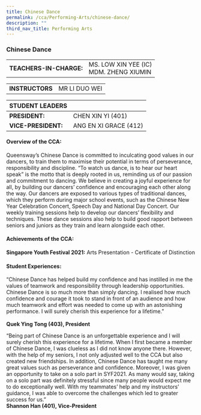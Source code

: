 ```yaml
---
title: Chinese Dance
permalink: /cca/Performing-Arts/chinese-dance/
description: ""
third_nav_title: Performing Arts
---
```

### Chinese Dance

|  	|  	|
|---	|---	|
| **TEACHERS-IN-CHARGE:** 	| MS. LOW XIN YEE (IC) <br> MDM. ZHENG XIUMIN 	|

|  	|  	|
|---	|---	|
| **INSTRUCTORS** 	| MR LI DUO WEI |

| STUDENT LEADERS 	|  	|
|---	|---	|
| **PRESIDENT:** 	| CHEN XIN YI (401)	|
| **VICE-PRESIDENT:** 	| ANG EN XI GRACE (412)	|





#### Overview of the CCA:

Queensway’s Chinese Dance is committed to inculcating good values in our dancers, to train them to maximise their potential in terms of perseverance, responsibility and discipline. “To watch us dance, is to hear our heart speak” is the motto that is deeply rooted in us, reminding us of our passion and commitment to dancing. We believe in creating a joyful experience for all, by building our dancers’ confidence and encouraging each other along the way. Our dancers are exposed to various types of traditional dances, which they perform during major school events, such as the Chinese New Year Celebration Concert, Speech Day and National Day Concert. Our weekly training sessions help to develop our dancers’ flexibility and techniques. These dance sessions also help to build good rapport between seniors and juniors as they train and learn alongside each other.  


#### Achievements of the CCA:

**Singapore Youth Festival 2021:** Arts Presentation - Certificate of Distinction

  

#### Student Experiences:

“Chinese Dance has helped build my confidence and has instilled in me the values of teamwork and responsibility through leadership opportunities. Chinese Dance is so much more than simply dancing. I realised how much confidence and courage it took to stand in front of an audience and how much teamwork and effort was needed to come up with an astonishing performance. I will surely cherish this experience for a lifetime.”  
<br> **Quek Ying Tong (403), President**

“Being part of Chinese Dance is an unforgettable experience and I will surely cherish this experience for a lifetime. When I first became a member of Chinese Dance, I was clueless as I did not know anyone there. However, with the help of my seniors, I not only adjusted well to the CCA but also created new friendships. In addition, Chinese Dance has taught me many great values such as perseverance and confidence. Moreover, I was given an opportunity to take on a solo part in SYF2021. As many would say, taking on a solo part was definitely stressful since many people would expect me to do exceptionally well. With my teammates’ help and my instructors’ guidance, I was able to overcome the challenges which led to greater success for us.”
<br> **Shannon Han (401), Vice-President**